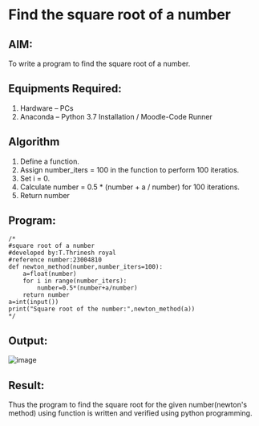 # Find the square root of a number

## AIM:
To write a program to find the square root of a number.

## Equipments Required:
1. Hardware – PCs
2. Anaconda – Python 3.7 Installation / Moodle-Code Runner

## Algorithm
1. Define a function.
2. Assign number_iters = 100 in the function to perform 100 iteratios.
3. Set i = 0.
4. Calculate  number = 0.5 * (number + a / number) for 100 iterations.
5. Return number

## Program:
```
/*
#square root of a number
#developed by:T.Thrinesh royal
#reference number:23004810
def newton_method(number,number_iters=100):
    a=float(number)
    for i in range(number_iters):
        number=0.5*(number+a/number)
    return number
a=int(input())
print("Square root of the number:",newton_method(a))  
*/
```

## Output:
![image](https://github.com/Thrineshroyal/Square-root-of-a-number/assets/145741928/8cee9d36-a0c2-4813-bae0-d77f8f62f293)




## Result:
Thus the program to find the square root for the given number(newton's method) using function is written and verified using python programming.
